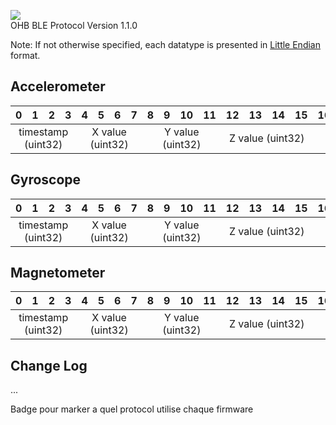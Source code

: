 ![](https://img.shields.io/badge/OHB--BLE--protocol-1.1.0-blueviolet)  
OHB BLE Protocol Version 1.1.0

Note: If not otherwise specified, each datatype is presented in [Little Endian](https://en.wikipedia.org/wiki/Endianness) format.
## Accelerometer
<table>
    <thead>
        <tr>
            <th>0</th>
            <th>1</th>
            <th>2</th>
            <th>3</th>
            <th>4</th>
            <th>5</th>
            <th>6</th>
            <th>7</th>
            <th>8</th>
            <th>9</th>
            <th>10</th>
            <th>11</th>
            <th>12</th>
            <th>13</th>
            <th>14</th>
            <th>15</th>
            <th>16</th>
            <th>17</th>
            <th>18</th>
            <th>19</th>
        </tr>
    </thead>
    <tbody>
        <tr>
            <td colspan=4 align="center">timestamp (uint32) </td>
            <td colspan=4 align="center">X value (uint32)</td>
            <td colspan=4 align="center">Y value (uint32)</td>
            <td colspan=4 align="center">Z value (uint32)</td>
        </tr>
    </tbody>
</table>

## Gyroscope
<table>
    <thead>
        <tr>
            <th>0</th>
            <th>1</th>
            <th>2</th>
            <th>3</th>
            <th>4</th>
            <th>5</th>
            <th>6</th>
            <th>7</th>
            <th>8</th>
            <th>9</th>
            <th>10</th>
            <th>11</th>
            <th>12</th>
            <th>13</th>
            <th>14</th>
            <th>15</th>
            <th>16</th>
            <th>17</th>
            <th>18</th>
            <th>19</th>
        </tr>
    </thead>
    <tbody>
        <tr>
            <td colspan=4 align="center">timestamp (uint32) </td>
            <td colspan=4 align="center">X value (uint32)</td>
            <td colspan=4 align="center">Y value (uint32)</td>
            <td colspan=4 align="center">Z value (uint32)</td>
        </tr>
    </tbody>
</table>

## Magnetometer
<table>
    <thead>
        <tr>
            <th>0</th>
            <th>1</th>
            <th>2</th>
            <th>3</th>
            <th>4</th>
            <th>5</th>
            <th>6</th>
            <th>7</th>
            <th>8</th>
            <th>9</th>
            <th>10</th>
            <th>11</th>
            <th>12</th>
            <th>13</th>
            <th>14</th>
            <th>15</th>
            <th>16</th>
            <th>17</th>
            <th>18</th>
            <th>19</th>
        </tr>
    </thead>
    <tbody>
        <tr>
            <td colspan=4 align="center">timestamp (uint32) </td>
            <td colspan=4 align="center">X value (uint32)</td>
            <td colspan=4 align="center">Y value (uint32)</td>
            <td colspan=4 align="center">Z value (uint32)</td>
        </tr>
    </tbody>
</table>

## Change Log
...

Badge pour marker a quel protocol utilise chaque firmware
